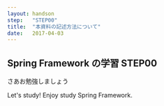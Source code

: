 ```yaml
---
layout: handson
step:   "STEP00"
title:  "本資料の記述方法について"
date:   2017-04-03
---
```


## Spring Framework の学習 STEP00

さあお勉強しましょう

Let's study! Enjoy study Spring Framework.

